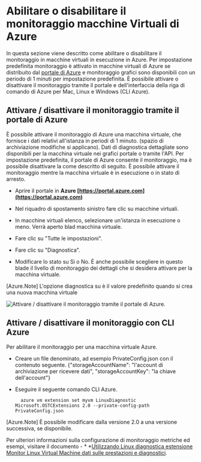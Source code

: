 <properties
   pageTitle="Abilitare o disabilitare il monitoraggio macchine Virtuali di Azure"
   description="Descrive come abilitare o disabilitare il monitoraggio macchine Virtuali di Azure"
   services="virtual-machines-linux"
   documentationCenter="virtual-machines"
   authors="kmouss"
   manager="timlt"
   editor=""/>

<tags
   ms.service="virtual-machines-linux"
   ms.devlang="NA"
   ms.topic="article"
   ms.tgt_pltfrm="vm-linux"
   ms.workload="infrastructure"
   ms.date="02/08/2016"
   ms.author="kmouss"/>
   
# <a name="enable-or-disable-azure-vm-monitoring"></a>Abilitare o disabilitare il monitoraggio macchine Virtuali di Azure

In questa sezione viene descritto come abilitare o disabilitare il monitoraggio in macchine virtuali in esecuzione in Azure. Per impostazione predefinita monitoraggio è attivato in macchine virtuali di Azure se distribuito dal [portale di Azure](https://portal.azure.com) e monitoraggio grafici sono disponibili con un periodo di 1 minuti per impostazione predefinita. È possibile attivare o disattivare il monitoraggio tramite il portale e dell'interfaccia della riga di comando di Azure per Mac, Linux e Windows (CLI Azure). 

## <a name="enable--disable-monitoring-through-the-azure-portal"></a>Attivare / disattivare il monitoraggio tramite il portale di Azure
 
È possibile attivare il monitoraggio di Azure una macchina virtuale, che fornisce i dati relativi all'istanza in periodi di 1 minuto. (spazio di archiviazione modifiche si applicano). Dati di diagnostica dettagliate sono disponibili per la macchina virtuale nei grafici portale o tramite l'API. Per impostazione predefinita, il portale di Azure consente il monitoraggio, ma è possibile disattivare la come descritto di seguito. È possibile attivare il monitoraggio mentre la macchina virtuale è in esecuzione o in stato di arresto.

- Aprire il portale in **Azure [https://portal.azure.com](https://portal.azure.com)**

- Nel riquadro di spostamento sinistro fare clic su macchine virtuali.

- In macchine virtuali elenco, selezionare un'istanza in esecuzione o meno. Verrà aperto blad macchina virtuale.

- Fare clic su "Tutte le impostazioni".

- Fare clic su "Diagnostica".

- Modificare lo stato su Sì o No. È anche possibile scegliere in questo blade il livello di monitoraggio dei dettagli che si desidera attivare per la macchina virtuale.

[Azure.Note] L'opzione diagnostica su è il valore predefinito quando si crea una nuova macchina virtuale

![Attivare / disattivare il monitoraggio tramite il portale di Azure.][1]


## <a name="enable--disable-monitoring-with-azure-cli"></a>Attivare / disattivare il monitoraggio con CLI Azure
 
Per abilitare il monitoraggio per una macchina virtuale Azure.

- Creare un file denominato, ad esempio PrivateConfig.json con il contenuto seguente.
        {"storageAccountName": "l'account di archiviazione per ricevere dati", "storageAccountKey": "la chiave dell'account"}
- Eseguire il seguente comando CLI Azure.

        azure vm extension set myvm LinuxDiagnostic Microsoft.OSTCExtensions 2.0 --private-config-path PrivateConfig.json

[Azure.Note] È possibile modificare dalla versione 2.0 a una versione successiva, se disponibile. 

Per ulteriori informazioni sulla configurazione di monitoraggio metriche ed esempi, visitare il documento - * *[Utilizzando Linux diagnostica estensione Monitor Linux Virtual Machine dati sulle prestazioni e diagnostici](virtual-machines-linux-classic-diagnostic-extension.md).

<!--Image references-->
[1]: ./media/virtual-machines-linux-vm-monitoring/portal-enable-disable.png
 

